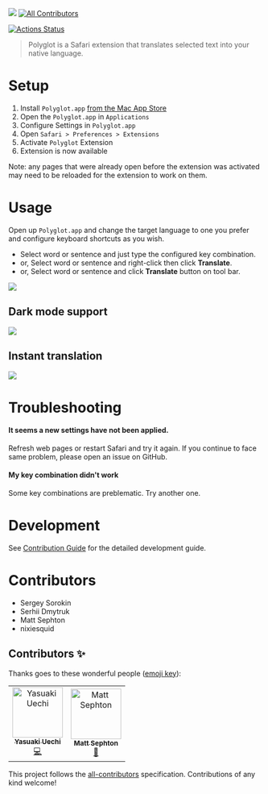 ![](https://github.com/uetchy/Polyglot/blob/gh-pages/assets/github-header.png?raw=true)
[![All Contributors](https://img.shields.io/badge/all_contributors-2-orange.svg?style=flat-square)](#contributors-)

[![Actions Status](https://github.com/uetchy/Polyglot/workflows/Polyglot/badge.svg)](https://github.com/uetchy/Polyglot/actions)

> Polyglot is a Safari extension that translates selected text into your native language.

# Setup

1. Install `Polyglot.app` [from the Mac App Store](https://apps.apple.com/jp/app/polyglot/id1471801525?l=en&mt=12)
2. Open the `Polyglot.app` in `Applications`
3. Configure Settings in `Polyglot.app`
4. Open `Safari > Preferences > Extensions`
5. Activate `Polyglot` Extension
6. Extension is now available

Note: any pages that were already open before the extension was activated may need to be reloaded for the extension to work on them.

# Usage

Open up `Polyglot.app` and change the target
language to one you prefer and configure keyboard shortcuts as you wish.

- Select word or sentence and just type the configured key combination.
- or, Select word or sentence and right-click then click **Translate**.
- or, Select word or sentence and click **Translate** button on tool bar.

![](https://github.com/uetchy/Polyglot/blob/gh-pages/assets/introduction.gif?raw=true)

## Dark mode support

![](https://github.com/uetchy/Polyglot/blob/gh-pages/assets/dark-mode.gif?raw=true)

## Instant translation

![](https://github.com/uetchy/Polyglot/blob/gh-pages/assets/instant-translation.gif?raw=true)

# Troubleshooting

#### It seems a new settings have not been applied.

Refresh web pages or restart Safari and try it again. If you continue to face
same problem, please open an issue on GitHub.

#### My key combination didn't work

Some key combinations are preblematic. Try another one.

# Development

See [Contribution Guide](https://github.com/uetchy/Polyglot/blob/master/CONTRIBUTING.md) for the detailed development guide.

# Contributors

- Sergey Sorokin
- Serhii Dmytruk
- Matt Sephton
- nixiesquid

## Contributors ✨

Thanks goes to these wonderful people ([emoji key](https://allcontributors.org/docs/en/emoji-key)):

<!-- ALL-CONTRIBUTORS-LIST:START - Do not remove or modify this section -->
<!-- prettier-ignore-start -->
<!-- markdownlint-disable -->
<table>
  <tr>
    <td align="center"><a href="https://uechi.io"><img src="https://avatars0.githubusercontent.com/u/431808?v=4" width="100px;" alt="Yasuaki Uechi"/><br /><sub><b>Yasuaki Uechi</b></sub></a><br /><a href="https://github.com/uetchy/Polyglot/commits?author=uetchy" title="Code">💻</a></td>
    <td align="center"><a href="http://www.gingerbeardman.com"><img src="https://avatars2.githubusercontent.com/u/49612?v=4" width="100px;" alt="Matt Sephton"/><br /><sub><b>Matt Sephton</b></sub></a><br /><a href="https://github.com/uetchy/Polyglot/commits?author=gingerbeardman" title="Documentation">📖</a></td>
  </tr>
</table>

<!-- markdownlint-enable -->
<!-- prettier-ignore-end -->
<!-- ALL-CONTRIBUTORS-LIST:END -->

This project follows the [all-contributors](https://github.com/all-contributors/all-contributors) specification. Contributions of any kind welcome!